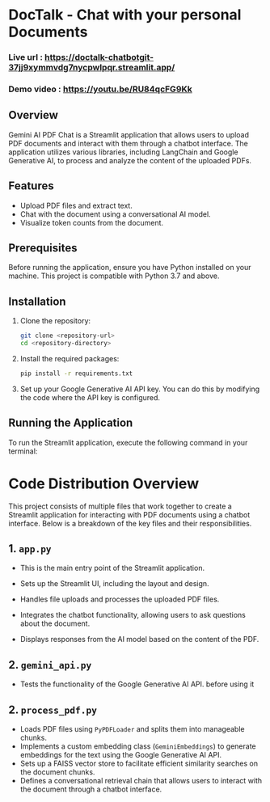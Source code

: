 # DocTalk - Chat with your personal Documents 

### Live url : https://doctalk-chatbotgit-37jj9xymmvdg7nycpwlpqr.streamlit.app/

### Demo video : https://youtu.be/RU84qcFG9Kk


## Overview
Gemini AI PDF Chat is a Streamlit application that allows users to upload PDF documents and interact with them through a chatbot interface. The application utilizes various libraries, including LangChain and Google Generative AI, to process and analyze the content of the uploaded PDFs.

## Features
- Upload PDF files and extract text.
- Chat with the document using a conversational AI model.
- Visualize token counts from the document.

## Prerequisites
Before running the application, ensure you have Python installed on your machine. This project is compatible with Python 3.7 and above.

## Installation

1. Clone the repository:
   ```bash
   git clone <repository-url>
   cd <repository-directory>
   ```

2. Install the required packages:
   ```bash
   pip install -r requirements.txt
   ```

3. Set up your Google Generative AI API key. You can do this by modifying the code where the API key is configured.

## Running the Application
To run the Streamlit application, execute the following command in your terminal:



# Code Distribution Overview

This project consists of multiple files that work together to create a Streamlit application for interacting with PDF documents using a chatbot interface. Below is a breakdown of the key files and their responsibilities.

## 1. `app.py`
  - This is the main entry point of the Streamlit application.

  - Sets up the Streamlit UI, including the layout and design.
  - Handles file uploads and processes the uploaded PDF files.
  - Integrates the chatbot functionality, allowing users to ask questions about the document.
  - Displays responses from the AI model based on the content of the PDF.

## 2. `gemini_api.py`
  - Tests the functionality of the Google Generative AI API. before using it 

## 2. `process_pdf.py`
  - Loads PDF files using `PyPDFLoader` and splits them into manageable chunks.
  - Implements a custom embedding class (`GeminiEmbeddings`) to generate embeddings for the text using the Google Generative AI API.
  - Sets up a FAISS vector store to facilitate efficient similarity searches on the document chunks.
  - Defines a conversational retrieval chain that allows users to interact with the document through a chatbot interface.

